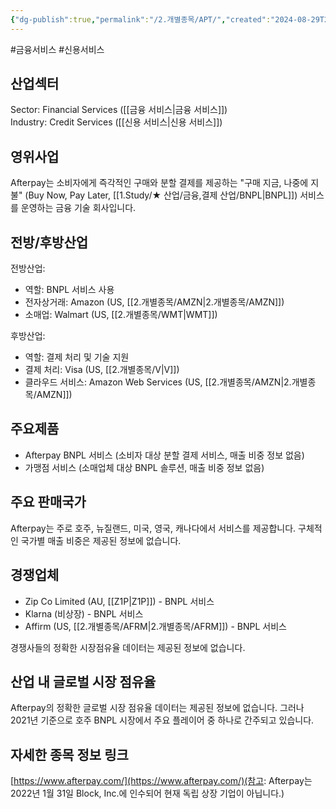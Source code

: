 ```yaml
---
{"dg-publish":true,"permalink":"/2.개별종목/APT/","created":"2024-08-29T21:56:51.872+09:00","updated":"2025-07-29T21:37:04.344+09:00"}
---
```


#금융서비스 #신용서비스

## 산업섹터

Sector: Financial Services ([[금융 서비스\|금융 서비스]])  
Industry: Credit Services ([[신용 서비스\|신용 서비스]])

## 영위사업

Afterpay는 소비자에게 즉각적인 구매와 분할 결제를 제공하는 "구매 지금, 나중에 지불" (Buy Now, Pay Later, [[1.Study/★ 산업/금융,결제 산업/BNPL\|BNPL]]) 서비스를 운영하는 금융 기술 회사입니다.

## 전방/후방산업

전방산업:

- 역할: BNPL 서비스 사용
- 전자상거래: Amazon (US, [[2.개별종목/AMZN\|2.개별종목/AMZN]])
- 소매업: Walmart (US, [[2.개별종목/WMT\|WMT]])

후방산업:

- 역할: 결제 처리 및 기술 지원
- 결제 처리: Visa (US, [[2.개별종목/V\|V]])
- 클라우드 서비스: Amazon Web Services (US, [[2.개별종목/AMZN\|2.개별종목/AMZN]])

## 주요제품

- Afterpay BNPL 서비스 (소비자 대상 분할 결제 서비스, 매출 비중 정보 없음)
- 가맹점 서비스 (소매업체 대상 BNPL 솔루션, 매출 비중 정보 없음)

## 주요 판매국가

Afterpay는 주로 호주, 뉴질랜드, 미국, 영국, 캐나다에서 서비스를 제공합니다. 구체적인 국가별 매출 비중은 제공된 정보에 없습니다.

## 경쟁업체

- Zip Co Limited (AU, [[Z1P\|Z1P]]) - BNPL 서비스
- Klarna (비상장) - BNPL 서비스
- Affirm (US, [[2.개별종목/AFRM\|2.개별종목/AFRM]]) - BNPL 서비스

경쟁사들의 정확한 시장점유율 데이터는 제공된 정보에 없습니다.

## 산업 내 글로벌 시장 점유율

Afterpay의 정확한 글로벌 시장 점유율 데이터는 제공된 정보에 없습니다. 그러나 2021년 기준으로 호주 BNPL 시장에서 주요 플레이어 중 하나로 간주되고 있습니다.

## 자세한 종목 정보 링크

[https://www.afterpay.com/](https://www.afterpay.com/)(참고: Afterpay는 2022년 1월 31일 Block, Inc.에 인수되어 현재 독립 상장 기업이 아닙니다.)